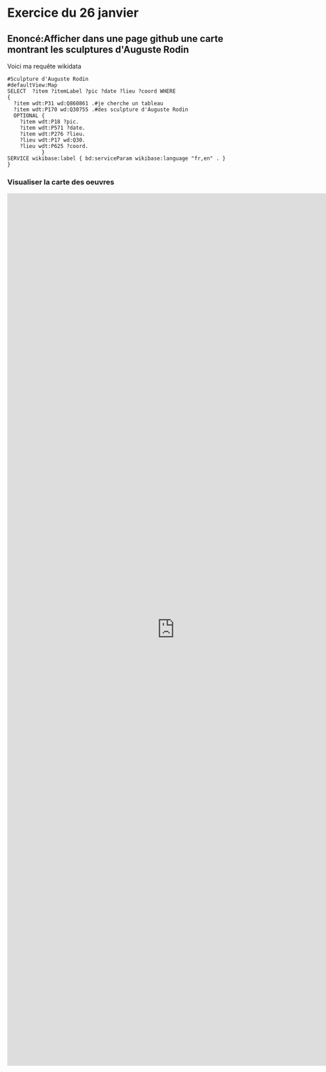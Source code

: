 # Exercice du 26 janvier
## Enoncé:Afficher dans une page github une carte montrant les sculptures d'Auguste Rodin

Voici ma requête wikidata

```sparql
#Sculpture d'Auguste Rodin
#defaultView:Map
SELECT  ?item ?itemLabel ?pic ?date ?lieu ?coord WHERE
{
  ?item wdt:P31 wd:Q860861 .#je cherche un tableau
  ?item wdt:P170 wd:Q30755 .#des sculpture d'Auguste Rodin
  OPTIONAL {
    ?item wdt:P18 ?pic.
    ?item wdt:P571 ?date.
    ?item wdt:P276 ?lieu.
    ?lieu wdt:P17 wd:Q30.
    ?lieu wdt:P625 ?coord.
           }
SERVICE wikibase:label { bd:serviceParam wikibase:language "fr,en" . }
}
```
### Visualiser la carte des oeuvres
<iframe style="width: 80vw; height: 50vh; border: none;" src="https://query.wikidata.org/embed.html#%23Sculpture%20d%27Auguste%20Rodin%0A%23defaultView%3AMap%0ASELECT%20%20%3Fitem%20%3FitemLabel%20%3Fpic%20%3Fdate%20%3Flieu%20%3Fcoord%20WHERE%0A%7B%0A%20%20%3Fitem%20wdt%3AP31%20wd%3AQ860861%20.%23je%20cherche%20un%20tableau%0A%20%20%3Fitem%20wdt%3AP170%20wd%3AQ30755%20.%23des%20sculpture%20d%27Auguste%20Rodin%0A%20%20OPTIONAL%20%7B%0A%20%20%20%20%3Fitem%20wdt%3AP18%20%3Fpic.%0A%20%20%20%20%3Fitem%20wdt%3AP571%20%3Fdate.%0A%20%20%20%20%3Fitem%20wdt%3AP276%20%3Flieu.%0A%20%20%20%20%3Flieu%20wdt%3AP17%20wd%3AQ30.%0A%20%20%20%20%3Flieu%20wdt%3AP625%20%3Fcoord.%0A%20%20%20%20%20%20%20%20%20%20%20%7D%0ASERVICE%20wikibase%3Alabel%20%7B%20bd%3AserviceParam%20wikibase%3Alanguage%20%22fr%2Cen%22%20.%20%7D%0A%7D" referrerpolicy="origin" sandbox="allow-scripts allow-same-origin allow-popups" ></iframe>
